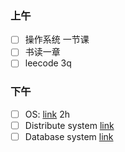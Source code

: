 ### 上午
- [ ] 操作系统 一节课
- [ ] 书读一章
- [ ] leecode 3q
### 下午
- [ ] OS: [link](https://pdos.csail.mit.edu/6.828/2018/schedule.html)  2h
- [ ] Distribute system [link](http://css.csail.mit.edu/6.824/2014/)
- [ ] Database system [link](http://dsg.csail.mit.edu/6.830/sched.php)
